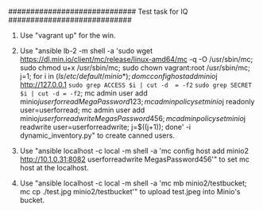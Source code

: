 #############################
Test task for IQ
############################

1. Use "vagrant up" for the win.

2. Use "ansible lb-2 -m shell -a 'sudo wget https://dl.min.io/client/mc/release/linux-amd64/mc -q -O /usr/sbin/mc; sudo chmod u+x /usr/sbin/mc; sudo chown vagrant:root /usr/sbin/mc; j=1; for i in $(ls /etc/default/minio*);do  mc config host add minio$j http://127.0.0.1 `sudo grep ACCESS $i | cut -d  = -f2` `sudo grep SECRET $i | cut -d = -f2`; mc admin user add minio$j userforread MegaPassword123; mc admin policy set minio$j readonly user=userforread; mc admin user add minio$j userforreadwrite MegasPassword456; mc admin policy set minio$j readwrite user=userforreadwrite; j=$((j+1)); done' -i dynamic_inventory.py" to create canned users.

3. Use "ansible localhost -c local -m shell -a 'mc config host add minio2 http://10.1.0.31:8082 userforreadwrite MegasPassword456'" to set mc host at the localhost.

4. Use "ansible localhost -c local -m shell -a 'mc mb minio2/testbucket; mc cp ./test.jpg minio2/testbucket'" to upload test.jpeg into Minio's bucket.
